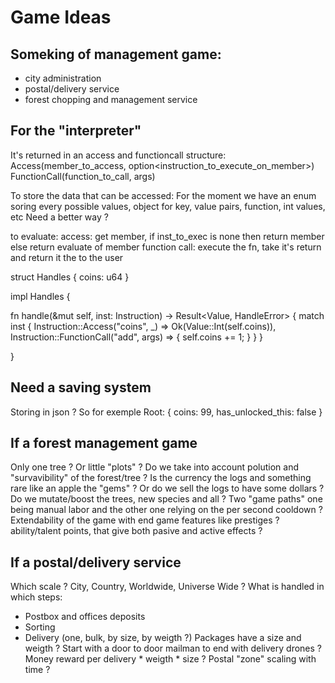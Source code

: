 # Game Ideas

## Someking of management game:
- city administration
- postal/delivery service
- forest chopping and management service


## For the "interpreter"

It's returned in an access and functioncall structure:
Access(member_to_access, option<instruction_to_execute_on_member>)
FunctionCall(function_to_call, args)

To store the data that can be accessed:
For the moment we have an enum soring every possible values, object for key, value pairs, function, int values, etc
Need a better way ?

to evaluate:
access: get member, if inst_to_exec is none then return member else return evaluate of member
function call: execute the fn, take it's return and return it the to the user

struct Handles {
  coins: u64
}

impl Handles {

  fn handle(&mut self, inst: Instruction) -> Result<Value, HandleError> {
    match inst {
      Instruction::Access("coins", _) => Ok(Value::Int(self.coins)),
      Instruction::FunctionCall("add", args) => {
        self.coins += 1;
      }
    }
  }
  
}

## Need a saving system

Storing in json ?
So for exemple Root:
{
  coins: 99,
  has_unlocked_this: false
}

## If a forest management game

Only one tree ? Or little "plots" ?
Do we take into account polution and "survavibility" of the forest/tree ?
Is the currency the logs and something rare like an apple the "gems" ?
Or do we sell the logs to have some dollars ?
Do we mutate/boost the trees, new species and all ?
Two "game paths" one being manual labor and the other one relying on the per second cooldown ?
Extendability of the game with end game features like prestiges ? ability/talent points, that give both pasive and active effects ?

## If a postal/delivery service

Which scale ? City, Country, Worldwide, Universe Wide ?
What is handled in which steps:
- Postbox and offices deposits
- Sorting
- Delivery (one, bulk, by size, by weigth ?)
Packages have a size and weigth ?
Start with a door to door mailman to end with delivery drones ?
Money reward per delivery * weigth * size ?
Postal "zone" scaling with time ?
